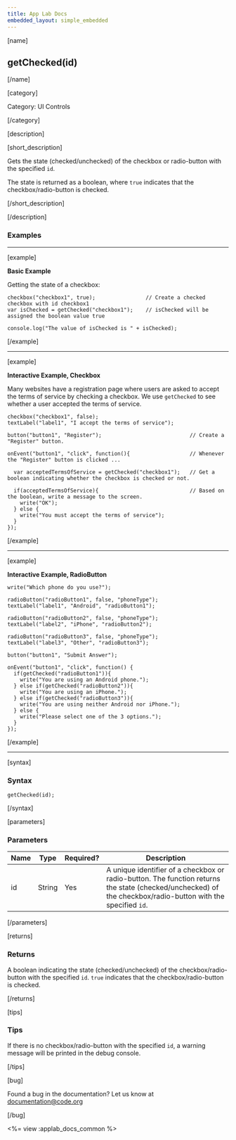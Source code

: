 ```yaml
---
title: App Lab Docs
embedded_layout: simple_embedded
---
```


[name]

## getChecked(id)

[/name]


[category]

Category: UI Controls

[/category]

[description]

[short_description]

Gets the state (checked/unchecked) of the checkbox or radio-button with the specified `id`.

The state is returned as a boolean, where `true` indicates that the checkbox/radio-button is checked.

[/short_description]

[/description]

### Examples

____________________________________________________

[example]

**Basic Example**

Getting the state of a checkbox:


```
checkbox("checkbox1", true);                // Create a checked checkbox with id checkbox1
var isChecked = getChecked("checkbox1");    // isChecked will be assigned the boolean value true

console.log("The value of isChecked is " + isChecked);
```

[/example]

____________________________________________________

[example]

**Interactive Example, Checkbox**

Many websites have a registration page where users are asked to accept the terms of service by checking a checkbox.
We use `getChecked` to see whether a user accepted the terms of service.


```
checkbox("checkbox1", false);
textLabel("label1", "I accept the terms of service");

button("button1", "Register");                            // Create a "Register" button.

onEvent("button1", "click", function(){                   // Whenever the "Register" button is clicked ...

  var acceptedTermsOfService = getChecked("checkbox1");   // Get a boolean indicating whether the checkbox is checked or not.

  if(acceptedTermsOfService){                             // Based on the boolean, write a message to the screen.
    write("OK");
  } else {
    write("You must accept the terms of service");
  }
});
```


[/example]

____________________________________________________

[example]

**Interactive Example, RadioButton**


```
write("Which phone do you use?");

radioButton("radioButton1", false, "phoneType");
textLabel("label1", "Android", "radioButton1");

radioButton("radioButton2", false, "phoneType");
textLabel("label2", "iPhone", "radioButton2");

radioButton("radioButton3", false, "phoneType");
textLabel("label3", "Other", "radioButton3");

button("button1", "Submit Answer");

onEvent("button1", "click", function() {
  if(getChecked("radioButton1")){
    write("You are using an Android phone.");
  } else if(getChecked("radioButton2")){
    write("You are using an iPhone.");
  } else if(getChecked("radioButton3")){
    write("You are using neither Android nor iPhone.");
  } else {
    write("Please select one of the 3 options.");
  }
});

```


[/example]

____________________________________________________


[syntax]

### Syntax

```
getChecked(id);
```

[/syntax]

[parameters]

### Parameters

| Name  | Type | Required? | Description |
|-----------------|------|-----------|-------------|
| id | String | Yes | A unique identifier of a checkbox or radio-button. The function returns the state (checked/unchecked) of the checkbox/radio-button with the specified `id`.  |

[/parameters]

[returns]

### Returns

A boolean indicating the state (checked/unchecked) of the checkbox/radio-button with the specified `id`.
`true` indicates that the checkbox/radio-button is checked.

[/returns]

[tips]

### Tips

If there is no checkbox/radio-button with the specified `id`, a warning message will be printed in the debug console.

[/tips]

[bug]

Found a bug in the documentation? Let us know at documentation@code.org

[/bug]

<%= view :applab_docs_common %>

